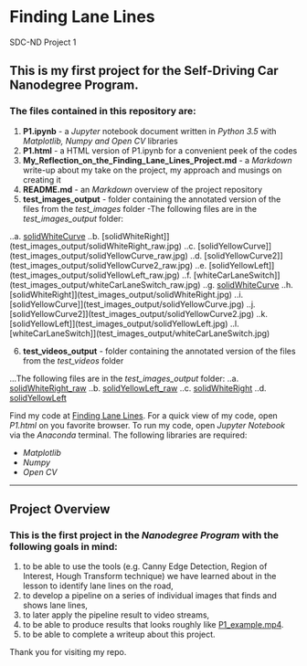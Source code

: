 # Finding Lane Lines
SDC-ND Project 1

## This is my first project for the **Self-Driving Car Nanodegree Program**.

### The files contained in this repository are:

1. **P1.ipynb** - a *Jupyter* notebook document written in *Python 3.5* with *Matplotlib, Numpy and Open CV* libraries
2. **P1.html** - a HTML version of P1.ipynb for a convenient peek of the codes
3. **My_Reflection_on_the_Finding_Lane_Lines_Project.md** - a *Markdown* write-up about my take on the project, my approach and musings on creating it
4. **README.md** - an *Markdown* overview of the project repository
5. **test_images_output** - folder containing the annotated version of the files from the *test_images* folder
-The following files are in the *test_images_output* folder:

..a. [solidWhiteCurve](test_images_output/solidWhiteCurve_raw.jpg)
..b. [solidWhiteRight]](test_images_output/solidWhiteRight_raw.jpg)
..c. [solidYellowCurve]](test_images_output/solidYellowCurve_raw.jpg)
..d. [solidYellowCurve2]](test_images_output/solidYellowCurve2_raw.jpg)
..e. [solidYellowLeft]](test_images_output/solidYellowLeft_raw.jpg)
..f. [whiteCarLaneSwitch]](test_images_output/whiteCarLaneSwitch_raw.jpg)
..g. [solidWhiteCurve](test_images_output/solidWhiteCurve.jpg)
..h. [solidWhiteRight]](test_images_output/solidWhiteRight.jpg)
..i. [solidYellowCurve]](test_images_output/solidYellowCurve.jpg)
..j. [solidYellowCurve2]](test_images_output/solidYellowCurve2.jpg)
..k. [solidYellowLeft]](test_images_output/solidYellowLeft.jpg)
..l. [whiteCarLaneSwitch]](test_images_output/whiteCarLaneSwitch.jpg)

6. **test_videos_output** - folder containing the annotated version of the files from the *test_videos* folder

...The following files are in the *test_images_output* folder:
..a. [solidWhiteRight_raw](test_videos_output/solidWhiteRight_raw.mp4)
..b. [solidYellowLeft_raw](test_videos_output/solidYellowLeft_raw.mp4)
..c. [solidWhiteRight](test_videos_output/solidWhiteRight.mp4)
..d. [solidYellowLeft](test_videos_output/solidYellowLeft.mp4)


Find my code at [Finding Lane Lines](https://github.com/jinglebot/Finding_Lane_Lines/).
For a quick view of my code, open *P1.html* on you favorite browser. 
To run my code, open *Jupyter Notebook* via the *Anaconda* terminal. The following libraries are required:

* _Matplotlib_
* _Numpy_
* _Open CV_
  
***

## Project Overview 

### This is the first project in the *Nanodegree Program* with the following goals in mind:

1. to be able to use the tools (e.g. Canny Edge Detection, Region of Interest, Hough Transform technique) we have learned about in the lesson to identify lane lines on the road,
2. to develop a pipeline on a series of individual images that finds and shows lane lines,
3. to later apply the pipeline result to video streams,
4. to be able to produce results that looks roughly like [P1_example.mp4](https://github.com/udacity/CarND-LaneLines-P1/blob/master/examples/P1_example.mp4).
5. to be able to complete a writeup about this project.

Thank you for visiting my repo.
